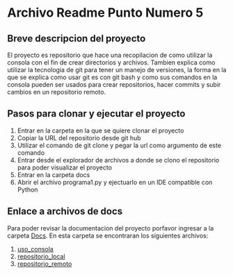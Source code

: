 # Archivo Readme Punto Numero 5

## Breve descripcion del proyecto

El proyecto es repositorio que hace una recopilacion de como utilizar la consola con el fin de crear directorios y archivos. Tambien explica como utilizar la tecnologia de git para tener un manejo de versiones, la forma en la que se explica como usar git es con git bash y como sus comandos en la consola pueden ser usados para crear repositorios, hacer commits y subir cambios en un repositorio remoto. 

## Pasos para clonar y ejecutar el proyecto

1. Entrar en la carpeta en la que se quiere clonar el proyecto
2. Copiar la URL del repositorio desde git hub
3. Utilizar el comando de git clone y pegar la url como argumento de este comando
4. Entrar desde el explorador de archivos a donde se clono el repositorio para poder visualizar el proyecto
5. Entrar en la carpeta docs 
6. Abrir el archivo programa1.py y ejectuarlo en un IDE compatible con Python

## Enlace a archivos de docs

Para poder revisar la documentacion del proyecto porfavor ingresar a la carpeta [Docs](https://github.com/hacUPB/prog-2510-git-github-YulianaBastidas/edit/main/mi_proyecto/docs). En esta carpeta se encontraran los siguientes archivos:

1. [uso_consola](https://github.com/hacUPB/prog-2510-git-github-YulianaBastidas/edit/main/mi_proyecto/docs)
2. [repositorio_local](mi_proyecto\docs\repositorio_remoto.md)
3. [repositorio_remoto](mi_proyecto\docs\uso_consola.md)
